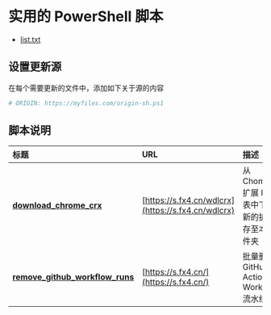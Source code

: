 # 实用的 PowerShell 脚本


- [list.txt](list.txt)

## 设置更新源

在每个需要更新的文件中，添加如下关于源的内容

```bash
# ORIGIN: https://myfiles.com/origin-sh.ps1
```

## 脚本说明

| **标题** | **URL** | **描述** |
|:---|:---|:---|
| [**download_chrome_crx**](download_chrome_crx.ps1) | [https://s.fx4.cn/wdlcrx](https://s.fx4.cn/wdlcrx) | 从 Chomne 扩展 ID 列表中下载最新的扩展保存至本地文件夹 |
| [**remove_github_workflow_runs**](remove_github_workflow_runs.ps1) | [https://s.fx4.cn/](https://s.fx4.cn/) | 批量删除 GitHub Action Workflows 流水线 |

